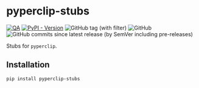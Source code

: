 # pyperclip-stubs

[![QA](https://github.com/Tatsh/pyperclip-stubs/actions/workflows/qa.yml/badge.svg)](https://github.com/Tatsh/pyperclip-stubs/actions/workflows/qa.yml)
[![PyPI - Version](https://img.shields.io/pypi/v/pyperclip-stubs)](https://pypi.org/project/pyperclip-stubs/)
![GitHub tag (with filter)](https://img.shields.io/github/v/tag/Tatsh/pyperclip-stubs)
![GitHub](https://img.shields.io/github/license/Tatsh/pyperclip-stubs)
![GitHub commits since latest release (by SemVer including pre-releases)](https://img.shields.io/github/commits-since/Tatsh/pyperclip-stubs/v0.0.1/master)

Stubs for `pyperclip`.

## Installation

```shell
pip install pyperclip-stubs
```
